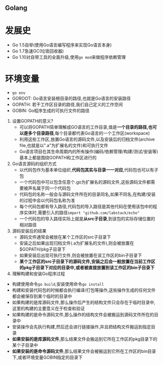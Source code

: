 ## Golang

# 发展史
- Go 1.5自举(使用Go语言编写程序来实现Go语言本身)
- Go 1.7急速GC(垃圾回收器)
- Go 1.10对自带工具的全面升级,使用`go mod`来做程序依赖管理

# 环境变量
- `go env`
- GOROOT: Go语言安装根目录的路径,也就是Go语言的安装路径
- GOPATH: 若干工作区目录的路径,我们自己定义的工作空间
- GOBIN: Go程序生成的可执行文件的路径
1. 设置GOPATH的意义?
    - 可以将GOPATH简单理解成GO语言的工作目录,值是**一个目录的路径,也可以是多个目录路径**,每个目录都代表Go语言的一个工作区(workspace)
    - 利用这些工作区,放置Go语言的源码文件,以及安装后的归档文件(archive file,也就是以".a"为扩展名的文件)和可执行文件
    - Go语言项目在其生命周期内的所有操作(编码/依赖管理/构建/测试/安装等)基本上都是围绕GOPATH和工作区进行的
2. Go语言源码的组织方式
    - 以代码包作为基本单位组织,**代码包其实与目录一一对应**,代码包也可以有子包
    - 一个代码包中可以包含任意个.go为扩展名的源码文件,这些源码文件都需要被声名属于同一个代码包
    - 代码包的名称一般会与源码文件所在的目录同名,如果不同名,在构建/安装的过程中会以代码包名称为准
    - 每个代码包都有导入路径,代码包的导入路径是其他代码在使用该包中的程序实体时,需要引入的路径`import "github.com/labstack/echo"`
    - 一个代码包的导入路径实际上就是**从src子目录**,到该包的实际存储位置的相对路径
3. 源码安装后的结果
    - 源码文件通常会被放在某个工作区的src子目录下
    - 安装之后如果出现归档文件(.a为扩展名的文件),则会被放置在$GOPATH/pkg子目录下
    - 如果安装后出现可执行文件,则会被放置在该工作区的bin子目录下
    - **某个工作区的src子目录下的源码文件,安装之后会一般放置在当前工作区的pkg子目录下对应的目录中,或者被直接放置到该工作区的bin子目录下**
4. 理解构建和安装Go程序过程
- 构建使用命令`go build`,安装使用命令`go install`
- 构建和安装代码包的时候都会执行编译/打包等操作,这些操作生成的任何文件都会被保存到某个临时的目录中
- 如果构建的是库源码文件,那么操作后产生的结构文件只会存在于临时目录中,这里的构建的主要意义在于检查和验证
- 如果构建的是命令源码文件,那么操作的结构文件会被搬运到源码文件所在的目录中
- 安装操作会先执行构建,然后还会进行链接操作,并且把结构文件搬运到指定目录
- **如果安装的是库源码文件**,那么结果文件会搬运到它所在工作区的pkg目录下的某个子目录中
- **如果安装的是命令源码文件**,那么结果文件会被搬运到它所在工作区的bin目录下,或者环境变量GOBIN指定的目录下
